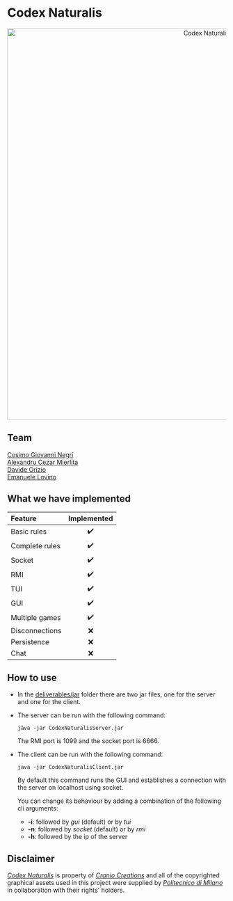 # Codex Naturalis
<div align="center">
    <a href="https://www.craniocreations.it/prodotto/codex-naturalis"><img src="https://cdn.discordapp.com/attachments/1235868074163310634/1255514954052927498/codex-background.jpg?ex=667d68eb&is=667c176b&hm=4af60febb2514f499799c73f9a9343b3f87032539831ccba0f4a1656211c0950&" alt="Codex Naturalis" width="900"></a>
</div>

## Team
[Cosimo Giovanni Negri](https://github.com/cosimonegri)<br />
[Alexandru Cezar Mierlita](https://github.com/cezarmierlita)<br />
[Davide Orizio](https://github.com/DolbyTheSheep)<br />
[Emanuele Lovino](https://github.com/EmanueleLovino)<br />

## What we have implemented

| Feature        |                    Implemented                    |
|:---------------|:-------------------------------------------------:|
| Basic rules    |                :heavy_check_mark:                 |
| Complete rules |                :heavy_check_mark:                 |
| Socket         |                :heavy_check_mark:                 |
| RMI            |                :heavy_check_mark:                 |
| TUI            |                :heavy_check_mark:                 |
| GUI            |                :heavy_check_mark:                 |
| Multiple games |                :heavy_check_mark:                 |
| Disconnections |                        :x:                        |
| Persistence    |                        :x:                        |
| Chat           |                        :x:                        |

## How to use
- In the [deliverables/jar](deliverables/jar) folder there are two jar files, one for the server and one for the client.

- The server can be run with the following command:
    ```shell
    java -jar CodexNaturalisServer.jar
    ```
  The RMI port is 1099 and the socket port is 6666.

- The client can be run with the following command:
    ```shell
    java -jar CodexNaturalisClient.jar
    ```
    By default this command runs the GUI and establishes a connection with the server on localhost using socket.
  
    You can change its behaviour by adding a combination of the following cli arguments:
  - **-i**: followed by _gui_ (default) or by _tui_
  - **-n**: followed by _socket_ (default) or by _rmi_
  - **-h**: followed by the ip of the server

## Disclaimer
[_Codex Naturalis_](https://www.craniocreations.it/prodotto/codex-naturalis) is property of [_Cranio Creations_](https://www.craniocreations.it) and all of the copyrighted graphical assets used in this project were supplied by [_Politecnico di Milano_](https://www.polimi.it) in collaboration with their rights' holders.
